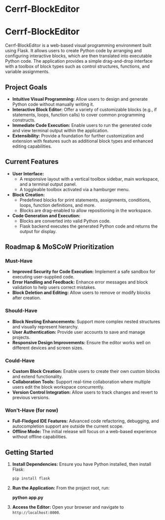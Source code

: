 # Cerrf-BlockEditor


# Cerrf-BlockEditor

Cerrf-BlockEditor is a web-based visual programming environment built using Flask. It allows users to create Python code by arranging and configuring interactive blocks, which are then translated into executable Python code. The application provides a simple drag-and-drop interface with a toolbox of block types such as control structures, functions, and variable assignments.

## Project Goals

- **Intuitive Visual Programming:** Allow users to design and generate Python code without manually writing it.
- **Interactive Block Editor:** Offer a variety of customizable blocks (e.g., if statements, loops, function calls) to cover common programming constructs.
- **Immediate Code Execution:** Enable users to run the generated code and view terminal output within the application.
- **Extensibility:** Provide a foundation for further customization and extension with features such as additional block types and enhanced editing capabilities.

## Current Features

- **User Interface:**
  - A responsive layout with a vertical toolbox sidebar, main workspace, and a terminal output panel.
  - A toggleable toolbox activated via a hamburger menu.
- **Block Creation:**
  - Predefined blocks for print statements, assignments, conditions, loops, function definitions, and more.
  - Blocks are drag-enabled to allow repositioning in the workspace.
- **Code Generation and Execution:**
  - Blocks are converted into valid Python code.
  - Flask backend executes the generated Python code and returns the output for display.

## Roadmap & MoSCoW Prioritization

### Must-Have

- **Improved Security for Code Execution:** Implement a safe sandbox for executing user-supplied code.
- **Error Handling and Feedback:** Enhance error messages and block validation to help users correct mistakes.
- **Block Deletion and Editing:** Allow users to remove or modify blocks after creation.

### Should-Have

- **Block Nesting Enhancements:** Support more complex nested structures and visually represent hierarchy.
- **User Authentication:** Provide user accounts to save and manage projects.
- **Responsive Design Improvements:** Ensure the editor works well on different devices and screen sizes.

### Could-Have

- **Custom Block Creation:** Enable users to create their own custom blocks and extend functionality.
- **Collaboration Tools:** Support real-time collaboration where multiple users edit the block workspace concurrently.
- **Version Control Integration:** Allow users to track changes and revert to previous versions.

### Won’t-Have (for now)

- **Full-Fledged IDE Features:** Advanced code refactoring, debugging, and autocompletion support are outside the current scope.
- **Offline Mode:** The initial release will focus on a web-based experience without offline capabilities.

## Getting Started

1. **Install Dependencies:**
   Ensure you have Python installed, then install Flask:
   ```bash
   pip install flask
   ```


2. **Run the Application:**
   From the project root, run:

   **python** **app.py**
3. **Access the Editor:**
   Open your browser and navigate to `http://localhost:8000`.
